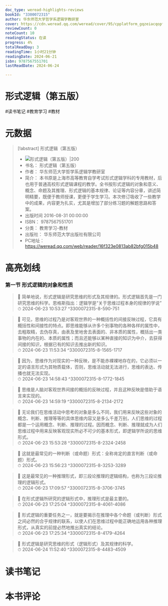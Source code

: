 ```yaml
---
doc_type: weread-highlights-reviews
bookId: "3300072315"
author: 华东师范大学哲学系逻辑学教研室
cover: https://cdn.weread.qq.com/weread/cover/95/cpplatform_gqzeiacqopfnshlvk8vvbv/t7_cpplatform_gqzeiacqopfnshlvk8vvbv1695712312.jpg
reviewCount: 0
noteCount: 10
readingStatus: 在读
progress: 4%
totalReadDay: 3
readingTime: 1小时21分钟
readingDate: 2024-06-21
isbn: 9787567551701
lastReadDate: 2024-06-24

---
```


# 形式逻辑（第五版）


#读书笔记 #教育学习 #教材

# 元数据
> [!abstract] 形式逻辑（第五版）
> - ![ 形式逻辑（第五版）|200](https://cdn.weread.qq.com/weread/cover/95/cpplatform_gqzeiacqopfnshlvk8vvbv/t7_cpplatform_gqzeiacqopfnshlvk8vvbv1695712312.jpg)
> - 书名： 形式逻辑（第五版）
> - 作者： 华东师范大学哲学系逻辑学教研室
> - 简介： 本书原是上海市高等教育自学考试形式逻辑学科的专用教材，后也用于普通高校形式逻辑课程的教学。全书按形式逻辑的对象和意义、概念、命题及其推理、形式逻辑的基本规律、论证等内容分章，讲述简明精要，既便于教师授课，更便于学生学习。本次修订吸收了一些教学中的成果，内容更为扎实，尤其是增加了部分练习题的解题思路和答案。
> - 出版时间 2016-08-31 00:00:00
> - ISBN： 9787567551701
> - 分类： 教育学习-教材
> - 出版社： 华东师范大学出版社有限公司
> - PC地址：https://weread.qq.com/web/reader/16f323e0813ab82bfg015b48

# 高亮划线


### 第一节 形式逻辑的对象和性质

> 📌 简单地说，形式逻辑是研究思维的形式及其规律的。形式逻辑首先是一门研究思维的科学。恩格斯指出：逻辑学是“关于思维过程本身的规律的学说”  
> ⏱ 2024-06-23 10:53:27 ^3300072315-8-590-751

> 📌 可见，思维的过程乃是对客观世界的一种概括性的间接反映过程，它具有概括性和间接性的特点。即思维能够从许多个别事物的各种各样的属性中，去粗取精，去伪存真，由表及里地舍去表面的、非本质的属性，概括出一类事物的内在的、本质的属性；而且还能够以某种直接的知识为中介，去获得间接的知识，根据已有的知识去推出新的知识。  
> ⏱ 2024-06-23 11:53:34 ^3300072315-8-1565-1717

> 📌 因为，思维作为对现实的一种反映，是不能赤裸裸地存在的，它必须以一定的语言形式为其物质载体，否则，思维活动就无法进行，思维的表达、传播也就无法实现。  
> ⏱ 2024-06-23 14:58:43 ^3300072315-8-1772-1845

> 📌 思维是人脑对客观世界间接的概括的反映过程，并且这种反映是借助于语言来实现的。  
> ⏱ 2024-06-23 14:59:19 ^3300072315-8-2134-2172

> 📌 无论我们在思维活动中思考的对象是多么不同，我们用来反映这些对象的概念、判断、推理等等的具体思维内容又是多么千差万别，人们思维的过程都是一个运用概念、判断、推理的过程。因而概念、判断、推理就成为人们思维过程中用来反映客观现实所必不可少的基本形式，即逻辑学所说的思维形式。  
> ⏱ 2024-06-23 15:53:28 ^3300072315-8-2324-2458

> 📌 这就是最常见的一种判断（或命题）形式：全称肯定的直言判断（或命题）形式。  
> ⏱ 2024-06-23 15:56:23 ^3300072315-8-3253-3289

> 📌 这是最常见的一种推理形式，即三段论推理的逻辑结构，也称为三段论推理的逻辑形式。  
> ⏱ 2024-06-23 17:09:57 ^3300072315-8-3706-3745

> 📌 在形式逻辑所研究的逻辑形式中，推理形式是最主要的。  
> ⏱ 2024-06-23 17:25:04 ^3300072315-8-4061-4086

> 📌 形式逻辑的重要任务之一，就是要揭示在推理中各个命题（或判断）形式之间必然的合乎规律的联系，以使人们在思维过程中能正确地运用各种推理形式，从真实的前提必然地推出真实的结论。  
> ⏱ 2024-06-23 17:25:34 ^3300072315-8-4179-4264

> 📌 形式逻辑是研究思维的形式（逻辑形式）及其规律的科学。  
> ⏱ 2024-06-24 11:52:40 ^3300072315-8-4483-4509



# 读书笔记




# 本书评论

